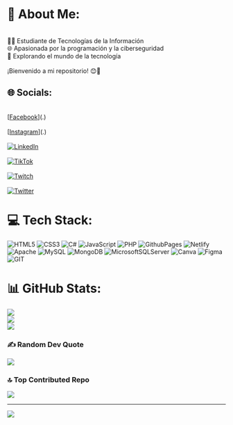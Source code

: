 






# 💫 About Me:
<br>👩‍💻 Estudiante de Tecnologías de la Información<br>🌐 Apasionada por la programación y la ciberseguridad<br>🚀 Explorando el mundo de la tecnología<br><br>¡Bienvenido a mi repositorio! 😊👋<br>


## 🌐 Socials:
<br>[[Facebook](https://img.shields.io/badge/Facebook-%231877F2.svg?logo=Facebook&logoColor=white)](.)<br>
<br> [[Instagram](https://img.shields.io/badge/Instagram-%23E4405F.svg?logo=Instagram&logoColor=white)](.)<br>
<br>[![LinkedIn](https://img.shields.io/badge/LinkedIn-%230077B5.svg?logo=linkedin&logoColor=white)](.)<br> 
<br>[![TikTok](https://img.shields.io/badge/TikTok-%23000000.svg?logo=TikTok&logoColor=white)](.)<br>
<br>[![Twitch](https://img.shields.io/badge/Twitch-%239146FF.svg?logo=Twitch&logoColor=white)](.)<br> 
<br>[![Twitter](https://img.shields.io/badge/Twitter-%231DA1F2.svg?logo=Twitter&logoColor=white)](.) <br>

# 💻 Tech Stack:
![HTML5](https://img.shields.io/badge/html5-%23E34F26.svg?style=for-the-badge&logo=html5&logoColor=white) ![CSS3](https://img.shields.io/badge/css3-%231572B6.svg?style=for-the-badge&logo=css3&logoColor=white) ![C#](https://img.shields.io/badge/c%23-%23239120.svg?style=for-the-badge&logo=c-sharp&logoColor=white) ![JavaScript](https://img.shields.io/badge/javascript-%23323330.svg?style=for-the-badge&logo=javascript&logoColor=%23F7DF1E) ![PHP](https://img.shields.io/badge/php-%23777BB4.svg?style=for-the-badge&logo=php&logoColor=white) ![GithubPages](https://img.shields.io/badge/github%20pages-121013?style=for-the-badge&logo=github&logoColor=white) ![Netlify](https://img.shields.io/badge/netlify-%23000000.svg?style=for-the-badge&logo=netlify&logoColor=#00C7B7) ![Apache](https://img.shields.io/badge/apache-%23D42029.svg?style=for-the-badge&logo=apache&logoColor=white) ![MySQL](https://img.shields.io/badge/mysql-%2300000f.svg?style=for-the-badge&logo=mysql&logoColor=white) ![MongoDB](https://img.shields.io/badge/MongoDB-%234ea94b.svg?style=for-the-badge&logo=mongodb&logoColor=white) ![MicrosoftSQLServer](https://img.shields.io/badge/Microsoft%20SQL%20Server-CC2927?style=for-the-badge&logo=microsoft%20sql%20server&logoColor=white) ![Canva](https://img.shields.io/badge/Canva-%2300C4CC.svg?style=for-the-badge&logo=Canva&logoColor=white) ![Figma](https://img.shields.io/badge/figma-%23F24E1E.svg?style=for-the-badge&logo=figma&logoColor=white) ![GIT](https://img.shields.io/badge/Git-fc6d26?style=for-the-badge&logo=git&logoColor=white)
# 📊 GitHub Stats:
![](https://github-readme-stats.vercel.app/api?username=FERNANDA-VALENCIA&theme=vue&hide_border=false&include_all_commits=false&count_private=false)<br/>
![](https://github-readme-streak-stats.herokuapp.com/?user=FERNANDA-VALENCIA&theme=vue&hide_border=false)<br/>
![](https://github-readme-stats.vercel.app/api/top-langs/?username=FERNANDA-VALENCIA&theme=vue&hide_border=false&include_all_commits=false&count_private=false&layout=compact)

### ✍️ Random Dev Quote
![](https://quotes-github-readme.vercel.app/api?type=horizontal&theme=dark)

### 🔝 Top Contributed Repo
![](https://github-contributor-stats.vercel.app/api?username=FERNANDA-VALENCIA&limit=5&theme=dark&combine_all_yearly_contributions=true)

---
[![](https://visitcount.itsvg.in/api?id=FERNANDA-VALENCIA&icon=7&color=0)](https://visitcount.itsvg.in)

<!-- Proudly created with GPRM ( https://gprm.itsvg.in ) -->
